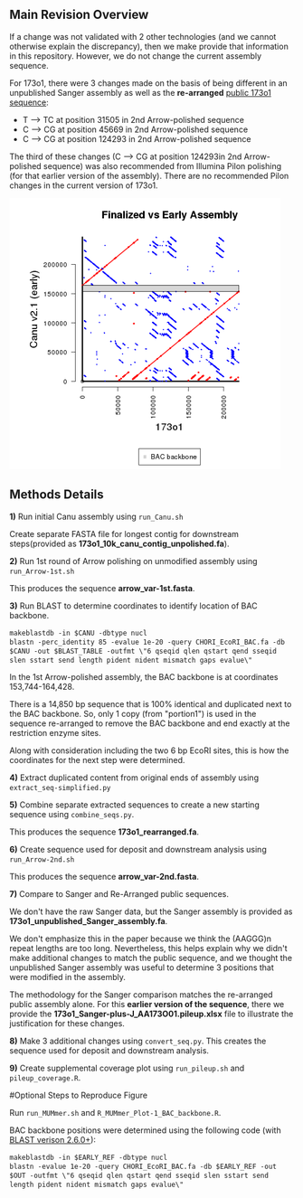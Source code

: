 ## Main Revision Overview

If a change was not validated with 2 other technologies (and we cannot otherwise explain the discrepancy), then we make provide that information in this repository.  However, we do not change the current assembly sequence.

For 173o1, there were 3 changes made on the basis of being different in an unpublished Sanger assembly as well as the **re-arranged** [public 173o1 sequence](https://www.ncbi.nlm.nih.gov/nuccore/AC275299.1):

 - T --> TC at position 31505 in 2nd Arrow-polished sequence
 - C --> CG at position 45669 in 2nd Arrow-polished sequence
 - C --> CG at position 124293 in 2nd Arrow-polished sequence
 
The third of these changes (C --> CG at position 124293in 2nd Arrow-polished sequence) was also recommended from Illumina Pilon polishing (for that earlier version of the assembly).  There are no recommended Pilon changes in the current version of 173o1.

![Assembly Revision Dot Plot](173o1_revision_Rplot.png "Assembly Revision Dot Plot")

## Methods Details

**1)** Run initial Canu assembly using `run_Canu.sh`

Create separate FASTA file for longest contig for downstream steps(provided as **173o1_10k_canu_contig_unpolished.fa**).

**2)** Run 1st round of Arrow polishing on unmodified assembly using `run_Arrow-1st.sh`

This produces the sequence **arrow_var-1st.fasta**.

**3)** Run BLAST to determine coordinates to identify location of BAC backbone.

```
makeblastdb -in $CANU -dbtype nucl
blastn -perc_identity 85 -evalue 1e-20 -query CHORI_EcoRI_BAC.fa -db $CANU -out $BLAST_TABLE -outfmt \"6 qseqid qlen qstart qend sseqid slen sstart send length pident nident mismatch gaps evalue\"
```

In the 1st Arrow-polished assembly, the BAC backbone is at coordinates 153,744-164,428.

There is a 14,850 bp sequence that is 100% identical and duplicated next to the BAC backbone.  So, only 1 copy (from "portion1") is used in the sequence re-arranged to remove the BAC backbone and end exactly at the restriction enzyme sites.

Along with consideration including the two 6 bp EcoRI sites, this is how the coordinates for the next step were determined.

**4)** Extract duplicated content from original ends of assembly using `extract_seq-simplified.py`

**5)** Combine separate extracted sequences to create a new starting sequence using `combine_seqs.py`.

This produces the sequence **173o1_rearranged.fa**.

**6)** Create sequence used for deposit and downstream analysis using `run_Arrow-2nd.sh`

This produces the sequence **arrow_var-2nd.fasta**.

**7)** Compare to Sanger and Re-Arranged public sequences.

We don't have the raw Sanger data, but the Sanger assembly is provided as **173o1_unpublished_Sanger_assembly.fa**.

We don't emphasize this in the paper because we think the (AAGGG)n repeat lengths are too long.  Nevertheless, this helps explain why we didn't make additional changes to match the public sequence, and we thought the unpublished Sanger assembly was useful to determine 3 positions that were modified in the assembly.

The methodology for the Sanger comparison matches the re-arranged public assembly alone.  For this **earlier version of the sequence**, there we provide the **173o1_Sanger-plus-J_AA173O01.pileup.xlsx** file to illustrate the justification for these changes.

**8)** Make 3 additional changes using `convert_seq.py`.  This creates the sequence used for deposit and downstream analysis.

**9)** Create supplemental coverage plot using `run_pileup.sh` and `pileup_coverage.R`.

#Optional Steps to Reproduce Figure

Run `run_MUMmer.sh` and `R_MUMmer_Plot-1_BAC_backbone.R`.

BAC backbone positions were determined using the following code (with [BLAST verison 2.6.0+](https://ftp.ncbi.nlm.nih.gov/blast/executables/blast+/2.6.0/)):

```
makeblastdb -in $EARLY_REF -dbtype nucl
blastn -evalue 1e-20 -query CHORI_EcoRI_BAC.fa -db $EARLY_REF -out $OUT -outfmt \"6 qseqid qlen qstart qend sseqid slen sstart send length pident nident mismatch gaps evalue\"
```